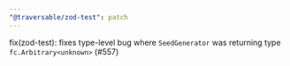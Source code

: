 ```yaml
---
"@traversable/zod-test": patch
---
```


fix(zod-test): fixes type-level bug where `SeedGenerator` was returning type `fc.Arbitrary<unknown>` (#557)
